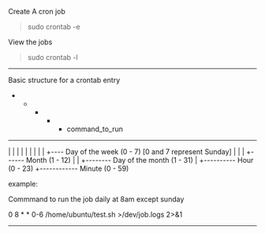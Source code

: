 Create A cron job
> sudo crontab -e

View the jobs
>sudo crontab -l
________________________________________________________

Basic structure for a crontab entry

* * * * * command_to_run
- - - - -
| | | | | 
| | | | +---- Day of the week (0 - 7) [0 and 7 represent Sunday]
| | | +------ Month (1 - 12)
| | +-------- Day of the month (1 - 31)
| +---------- Hour (0 - 23)
+------------ Minute (0 - 59)

example:

Commmand to run the job daily at 8am except sunday

0 8 * * 0-6 /home/ubuntu/test.sh >/dev/job.logs 2>&1

______________________________________________________________